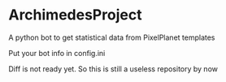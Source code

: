 # ArchimedesProject
A python bot to get statistical data from PixelPlanet templates

Put your bot info in config.ini

Diff is not ready yet. So this is still a useless repository by now